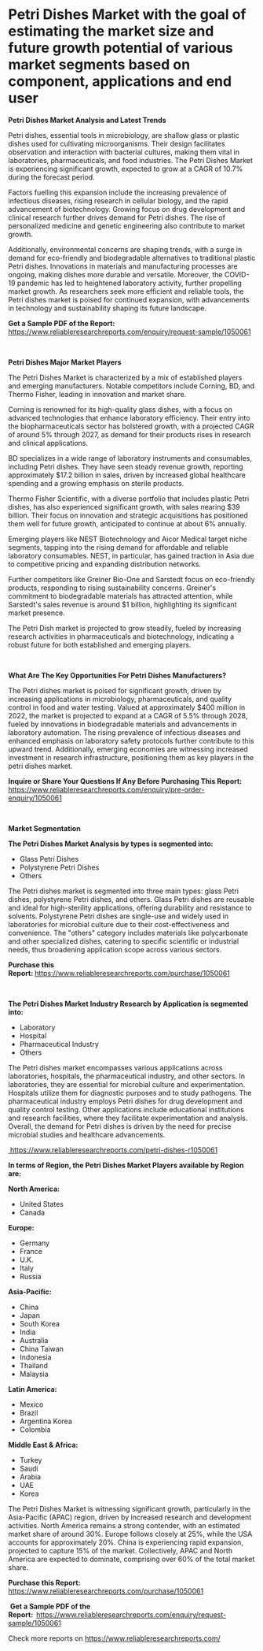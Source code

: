 <p><h1>Petri Dishes Market with the goal of estimating the market size and future growth potential of various market segments based on component, applications and end user</h1></p><p><strong>Petri Dishes Market Analysis and Latest Trends</strong></p>
<p><p>Petri dishes, essential tools in microbiology, are shallow glass or plastic dishes used for cultivating microorganisms. Their design facilitates observation and interaction with bacterial cultures, making them vital in laboratories, pharmaceuticals, and food industries. The Petri Dishes Market is experiencing significant growth, expected to grow at a CAGR of 10.7% during the forecast period. </p><p>Factors fuelling this expansion include the increasing prevalence of infectious diseases, rising research in cellular biology, and the rapid advancement of biotechnology. Growing focus on drug development and clinical research further drives demand for Petri dishes. The rise of personalized medicine and genetic engineering also contribute to market growth. </p><p>Additionally, environmental concerns are shaping trends, with a surge in demand for eco-friendly and biodegradable alternatives to traditional plastic Petri dishes. Innovations in materials and manufacturing processes are ongoing, making dishes more durable and versatile. Moreover, the COVID-19 pandemic has led to heightened laboratory activity, further propelling market growth. As researchers seek more efficient and reliable tools, the Petri dishes market is poised for continued expansion, with advancements in technology and sustainability shaping its future landscape.</p></p>
<p><strong>Get a Sample PDF of the Report:&nbsp;</strong> <a href="https://www.reliableresearchreports.com/enquiry/request-sample/1050061?utm_campaign=2216&utm_medium=2&utm_source=Github&utm_content=ia&utm_term=03032025&utm_id=petri-dishes">https://www.reliableresearchreports.com/enquiry/request-sample/1050061</a></p>
<p>&nbsp;</p>
<p><strong>Petri Dishes Major Market Players</strong></p>
<p><p>The Petri Dishes Market is characterized by a mix of established players and emerging manufacturers. Notable competitors include Corning, BD, and Thermo Fisher, leading in innovation and market share. </p><p>Corning is renowned for its high-quality glass dishes, with a focus on advanced technologies that enhance laboratory efficiency. Their entry into the biopharmaceuticals sector has bolstered growth, with a projected CAGR of around 5% through 2027, as demand for their products rises in research and clinical applications.</p><p>BD specializes in a wide range of laboratory instruments and consumables, including Petri dishes. They have seen steady revenue growth, reporting approximately $17.2 billion in sales, driven by increased global healthcare spending and a growing emphasis on sterile products.</p><p>Thermo Fisher Scientific, with a diverse portfolio that includes plastic Petri dishes, has also experienced significant growth, with sales nearing $39 billion. Their focus on innovation and strategic acquisitions has positioned them well for future growth, anticipated to continue at about 6% annually.</p><p>Emerging players like NEST Biotechnology and Aicor Medical target niche segments, tapping into the rising demand for affordable and reliable laboratory consumables. NEST, in particular, has gained traction in Asia due to competitive pricing and expanding distribution networks.</p><p>Further competitors like Greiner Bio-One and Sarstedt focus on eco-friendly products, responding to rising sustainability concerns. Greiner's commitment to biodegradable materials has attracted attention, while Sarstedt's sales revenue is around $1 billion, highlighting its significant market presence.</p><p>The Petri Dish market is projected to grow steadily, fueled by increasing research activities in pharmaceuticals and biotechnology, indicating a robust future for both established and emerging players.</p></p>
<p>&nbsp;</p>
<p><strong>What Are The Key Opportunities For Petri Dishes Manufacturers?</strong></p>
<p><p>The Petri dishes market is poised for significant growth, driven by increasing applications in microbiology, pharmaceuticals, and quality control in food and water testing. Valued at approximately $400 million in 2022, the market is projected to expand at a CAGR of 5.5% through 2028, fueled by innovations in biodegradable materials and advancements in laboratory automation. The rising prevalence of infectious diseases and enhanced emphasis on laboratory safety protocols further contribute to this upward trend. Additionally, emerging economies are witnessing increased investment in research infrastructure, positioning them as key players in the petri dishes market.</p></p>
<p><strong>Inquire or Share Your Questions If Any Before Purchasing This Report:</strong> <a href="https://www.reliableresearchreports.com/enquiry/pre-order-enquiry/1050061?utm_campaign=2216&utm_medium=2&utm_source=Github&utm_content=ia&utm_term=03032025&utm_id=petri-dishes">https://www.reliableresearchreports.com/enquiry/pre-order-enquiry/1050061</a></p>
<p>&nbsp;</p>
<p><strong>Market Segmentation</strong></p>
<p><strong>The Petri Dishes Market Analysis by types is segmented into:</strong></p>
<p><ul><li>Glass Petri Dishes</li><li>Polystyrene Petri Dishes</li><li>Others</li></ul></p>
<p><p>The Petri dishes market is segmented into three main types: glass Petri dishes, polystyrene Petri dishes, and others. Glass Petri dishes are reusable and ideal for high-sterility applications, offering durability and resistance to solvents. Polystyrene Petri dishes are single-use and widely used in laboratories for microbial culture due to their cost-effectiveness and convenience. The "others" category includes materials like polycarbonate and other specialized dishes, catering to specific scientific or industrial needs, thus broadening application scope across various sectors.</p></p>
<p><strong>Purchase this Report:&nbsp;</strong><a href="https://www.reliableresearchreports.com/purchase/1050061?utm_campaign=2216&utm_medium=2&utm_source=Github&utm_content=ia&utm_term=03032025&utm_id=petri-dishes">https://www.reliableresearchreports.com/purchase/1050061</a></p>
<p>&nbsp;</p>
<p><strong>The Petri Dishes Market Industry Research by Application is segmented into:</strong></p>
<p><ul><li>Laboratory</li><li>Hospital</li><li>Pharmaceutical Industry</li><li>Others</li></ul></p>
<p><p>The Petri dishes market encompasses various applications across laboratories, hospitals, the pharmaceutical industry, and other sectors. In laboratories, they are essential for microbial culture and experimentation. Hospitals utilize them for diagnostic purposes and to study pathogens. The pharmaceutical industry employs Petri dishes for drug development and quality control testing. Other applications include educational institutions and research facilities, where they facilitate experimentation and analysis. Overall, the demand for Petri dishes is driven by the need for precise microbial studies and healthcare advancements.</p></p>
<p><a href="https://www.reliableresearchreports.com/petri-dishes-r1050061?utm_campaign=2216&utm_medium=2&utm_source=Github&utm_content=ia&utm_term=03032025&utm_id=petri-dishes">&nbsp;https://www.reliableresearchreports.com/petri-dishes-r1050061</a></p>
<p><strong>In terms of Region, the Petri Dishes Market Players available by Region are:</strong></p>
<p>
    <p> <strong> North America: </strong>
        <ul>
            <li>United States</li>
            <li>Canada</li>
        </ul>
        </p> 
    <p> <strong> Europe: </strong>
        <ul>
            <li>Germany</li>
            <li>France</li>
            <li>U.K.</li>
            <li>Italy</li>
            <li>Russia</li>
        </ul>
        </p> 
    <p> <strong> Asia-Pacific: </strong>
        <ul>
            <li>China</li>
            <li>Japan</li>
            <li>South Korea</li>
            <li>India</li>
            <li>Australia</li>
            <li>China Taiwan</li>
            <li>Indonesia</li>
            <li>Thailand</li>
            <li>Malaysia</li>
        </ul>
        </p> 
    <p> <strong> Latin America: </strong>
        <ul>
            <li>Mexico</li>
            <li>Brazil</li>
            <li>Argentina Korea</li>
            <li>Colombia</li>
        </ul>
        </p> 
    <p> <strong> Middle East & Africa: </strong>
        <ul>
            <li>Turkey</li>
            <li>Saudi</li>
            <li>Arabia</li>
            <li>UAE</li>
            <li>Korea</li>
        </ul>
    </p>
    </p>
<p><p>The Petri Dishes Market is witnessing significant growth, particularly in the Asia-Pacific (APAC) region, driven by increased research and development activities. North America remains a strong contender, with an estimated market share of around 30%. Europe follows closely at 25%, while the USA accounts for approximately 20%. China is experiencing rapid expansion, projected to capture 15% of the market. Collectively, APAC and North America are expected to dominate, comprising over 60% of the total market share.</p></p>
<p><strong>Purchase this Report: </strong><a href="https://www.reliableresearchreports.com/purchase/1050061?utm_campaign=2216&utm_medium=2&utm_source=Github&utm_content=ia&utm_term=03032025&utm_id=petri-dishes">https://www.reliableresearchreports.com/purchase/1050061</a></p>
<p>&nbsp;<strong>Get a Sample PDF of the Report:&nbsp;&nbsp;</strong><a href="https://www.reliableresearchreports.com/enquiry/request-sample/1050061?utm_campaign=2216&utm_medium=2&utm_source=Github&utm_content=ia&utm_term=03032025&utm_id=petri-dishes">https://www.reliableresearchreports.com/enquiry/request-sample/1050061</a></p>
<p><strong></strong></p>
<p>Check more reports on <a href="https://www.reliableresearchreports.com/?utm_campaign=2216&utm_medium=2&utm_source=Github&utm_content=ia&utm_term=03032025&utm_id=petri-dishes">https://www.reliableresearchreports.com/</a></p>